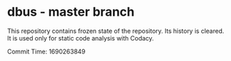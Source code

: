 # dbus - master branch

This repository contains frozen state of the repository.
Its history is cleared. It is used only for static code
analysis with Codacy.

Commit Time: 1690263849